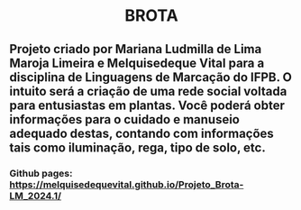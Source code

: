 # <center>BROTA</center>


## Projeto criado por Mariana Ludmilla de Lima Maroja Limeira e Melquisedeque Vital para a disciplina de Linguagens de Marcação do IFPB. O intuito será a criação de uma rede social voltada para entusiastas em plantas. Você poderá obter informações para o cuidado e manuseio adequado destas, contando com informações tais como iluminação, rega, tipo de solo, etc.

### Github pages: https://melquisedequevital.github.io/Projeto_Brota-LM_2024.1/
